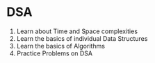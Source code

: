# DSA

1. Learn about Time and Space complexities
2. Learn the basics of individual Data Structures
3. Learn the basics of Algorithms
4. Practice Problems on DSA